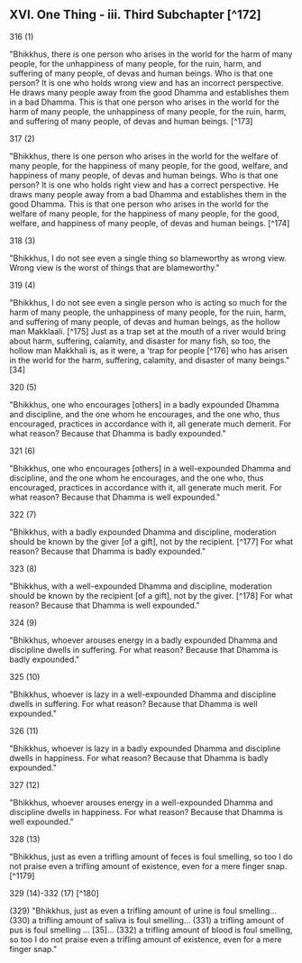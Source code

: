## XVI. One Thing - iii. Third Subchapter [^172]

316 (1)

"Bhikkhus, there is one person who arises in the world for the harm of many people, for the unhappiness of many people, for the ruin, harm, and suffering of many people, of devas and human beings. Who is that one person? It is one who holds wrong view and has an incorrect perspective. He draws many people away from the good Dhamma and establishes them in a bad Dhamma. This is that one person who arises in the world for the harm of many people, the unhappiness of many people, for the ruin, harm, and suffering of many people, of devas and human beings. [^173]

317 (2)

"Bhikkhus, there is one person who arises in the world for the welfare of many people, for the happiness of many people, for the good, welfare, and happiness of many people, of devas and human beings. Who is that one person? It is one who holds right view and has a correct perspective. He draws many people away from a bad Dhamma and establishes them in the good Dhamma. This is that one person who arises in the world for the welfare of many people, for the happiness of many people, for the good, welfare, and happiness of many people, of devas and human beings. [^174]

318 (3)

"Bhikkhus, I do not see even a single thing so blameworthy as wrong view. Wrong view is the worst of things that are blameworthy."

319 (4)

"Bhikkhus, I do not see even a single person who is acting so much for the harm of many people, the unhappiness of many people, for the ruin, harm, and suffering of many people, of devas and human beings, as the hollow man Makklaali. [^175] Just as a trap set at the mouth of a river would bring about harm, suffering, calamity, and disaster for many fish, so too, the hollow man Makkhali is, as it were, a 'trap for people [^176] who has arisen
in the world for the harm, suffering, calamity, and disaster of many beings." [34]

320 (5)

"Bhikkhus, one who encourages [others] in a badly expounded Dhamma and discipline, and the one whom he encourages, and the one who, thus encouraged, practices in accordance with it, all generate much demerit. For what reason? Because that Dhamma is badly expounded."

321 (6)

"Bhikkhus, one who encourages [others] in a well-expounded Dhamma and discipline, and the one whom he encourages, and the one who, thus encouraged, practices in accordance with it, all generate much merit. For what reason? Because that Dhamma is well expounded."

322 (7)

"Bhikkhus, with a badly expounded Dhamma and discipline, moderation should be known by the giver [of a gift], not by the recipient. [^177] For what reason? Because that Dhamma is badly expounded."

323 (8)

"Bhikkhus, with a well-expounded Dhamma and discipline, moderation should be known by the recipient [of a gift], not by the giver. [^178] For what reason? Because that Dhamma is well expounded."

324 (9)

"Bhikkhus, whoever arouses energy in a badly expounded Dhamma and discipline dwells in suffering. For what reason? Because that Dhamma is badly expounded."

325 (10)

"Bhikkhus, whoever is lazy in a well-expounded Dhamma and discipline dwells in suffering. For what reason? Because that Dhamma is well expounded."

326 (11)

"Bhikkhus, whoever is lazy in a badly expounded Dhamma and discipline dwells in happiness. For what reason? Because that Dhamma is badly expounded."

327 (12)

"Bhikkhus, whoever arouses energy in a well-expounded Dhamma and discipline dwells in happiness. For what reason? Because that Dhamma is well expounded."

328 (13)

"Bhikkhus, just as even a trifling amount of feces is foul smelling, so too I do not praise even a trifling amount of existence, even for a mere finger snap. [^1179]

329 (14)-332 (17) [^180]

(329) "Bhikkhus, just as even a trifling amount of urine is foul smelling... (330) a trifling amount of saliva is foul smelling... (331) a trifling amount of pus is foul smelling ... [35]... (332) a trifling amount of blood is foul smelling, so too I do not praise even a trifling amount of existence, even for a mere finger snap."

